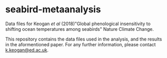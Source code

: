 # seabird-metaanalysis

Data files for Keogan _et al_ (2018)"Global phenological insensitivity to shifting ocean temperatures among seabirds" Nature Climate Change.

This repository contains the data files used in the analysis, and the results in the aformentioned paper. For any further information, please contact k.keogan@ed.ac.uk.

